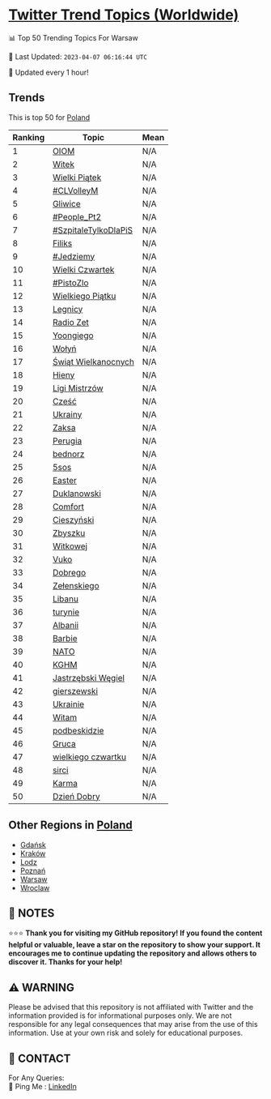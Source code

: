 [Twitter Trend Topics (Worldwide)](https://github.com/ErcinDedeoglu/Twitter-Trend-Topics)
==========


📊 Top 50 Trending Topics For Warsaw

📆 Last Updated: `2023-04-07 06:16:44 UTC`

🔧 Updated every 1 hour!


## Trends

This is top 50 for [Poland](</Poland>)

| Ranking | Topic | Mean |
| ------- | ------------ | ------------ |
| 1 | [OIOM](http://twitter.com/search?q=OIOM) | N/A |
| 2 | [Witek](http://twitter.com/search?q=Witek) | N/A |
| 3 | [Wielki Piątek](http://twitter.com/search?q=Wielki+Pi%c4%85tek) | N/A |
| 4 | [#CLVolleyM](http://twitter.com/search?q=%23CLVolleyM) | N/A |
| 5 | [Gliwice](http://twitter.com/search?q=Gliwice) | N/A |
| 6 | [#People_Pt2](http://twitter.com/search?q=%23People_Pt2) | N/A |
| 7 | [#SzpitaleTylkoDlaPiS](http://twitter.com/search?q=%23SzpitaleTylkoDlaPiS) | N/A |
| 8 | [Filiks](http://twitter.com/search?q=Filiks) | N/A |
| 9 | [#Jedziemy](http://twitter.com/search?q=%23Jedziemy) | N/A |
| 10 | [Wielki Czwartek](http://twitter.com/search?q=Wielki+Czwartek) | N/A |
| 11 | [#PistoZlo](http://twitter.com/search?q=%23PistoZlo) | N/A |
| 12 | [Wielkiego Piątku](http://twitter.com/search?q=Wielkiego+Pi%c4%85tku) | N/A |
| 13 | [Legnicy](http://twitter.com/search?q=Legnicy) | N/A |
| 14 | [Radio Zet](http://twitter.com/search?q=Radio+Zet) | N/A |
| 15 | [Yoongiego](http://twitter.com/search?q=Yoongiego) | N/A |
| 16 | [Wołyń](http://twitter.com/search?q=Wo%c5%82y%c5%84) | N/A |
| 17 | [Świąt Wielkanocnych](http://twitter.com/search?q=%c5%9awi%c4%85t+Wielkanocnych) | N/A |
| 18 | [Hieny](http://twitter.com/search?q=Hieny) | N/A |
| 19 | [Ligi Mistrzów](http://twitter.com/search?q=Ligi+Mistrz%c3%b3w) | N/A |
| 20 | [Cześć](http://twitter.com/search?q=Cze%c5%9b%c4%87) | N/A |
| 21 | [Ukrainy](http://twitter.com/search?q=Ukrainy) | N/A |
| 22 | [Zaksa](http://twitter.com/search?q=Zaksa) | N/A |
| 23 | [Perugia](http://twitter.com/search?q=Perugia) | N/A |
| 24 | [bednorz](http://twitter.com/search?q=bednorz) | N/A |
| 25 | [5sos](http://twitter.com/search?q=5sos) | N/A |
| 26 | [Easter](http://twitter.com/search?q=Easter) | N/A |
| 27 | [Duklanowski](http://twitter.com/search?q=Duklanowski) | N/A |
| 28 | [Comfort](http://twitter.com/search?q=Comfort) | N/A |
| 29 | [Cieszyński](http://twitter.com/search?q=Cieszy%c5%84ski) | N/A |
| 30 | [Zbyszku](http://twitter.com/search?q=Zbyszku) | N/A |
| 31 | [Witkowej](http://twitter.com/search?q=Witkowej) | N/A |
| 32 | [Vuko](http://twitter.com/search?q=Vuko) | N/A |
| 33 | [Dobrego](http://twitter.com/search?q=Dobrego) | N/A |
| 34 | [Zełenskiego](http://twitter.com/search?q=Ze%c5%82enskiego) | N/A |
| 35 | [Libanu](http://twitter.com/search?q=Libanu) | N/A |
| 36 | [turynie](http://twitter.com/search?q=turynie) | N/A |
| 37 | [Albanii](http://twitter.com/search?q=Albanii) | N/A |
| 38 | [Barbie](http://twitter.com/search?q=Barbie) | N/A |
| 39 | [NATO](http://twitter.com/search?q=NATO) | N/A |
| 40 | [KGHM](http://twitter.com/search?q=KGHM) | N/A |
| 41 | [Jastrzębski Węgiel](http://twitter.com/search?q=Jastrz%c4%99bski+W%c4%99giel) | N/A |
| 42 | [gierszewski](http://twitter.com/search?q=gierszewski) | N/A |
| 43 | [Ukrainie](http://twitter.com/search?q=Ukrainie) | N/A |
| 44 | [Witam](http://twitter.com/search?q=Witam) | N/A |
| 45 | [podbeskidzie](http://twitter.com/search?q=podbeskidzie) | N/A |
| 46 | [Gruca](http://twitter.com/search?q=Gruca) | N/A |
| 47 | [wielkiego czwartku](http://twitter.com/search?q=wielkiego+czwartku) | N/A |
| 48 | [sirci](http://twitter.com/search?q=sirci) | N/A |
| 49 | [Karma](http://twitter.com/search?q=Karma) | N/A |
| 50 | [Dzień Dobry](http://twitter.com/search?q=Dzie%c5%84+Dobry) | N/A |



## Other Regions in [Poland](</Poland>)

* [Gdańsk](</Poland/Gdańsk.md>)
* [Kraków](</Poland/Kraków.md>)
* [Lodz](</Poland/Lodz.md>)
* [Poznań](</Poland/Poznań.md>)
* [Warsaw](</Poland/Warsaw.md>)
* [Wroclaw](</Poland/Wroclaw.md>)



## 📝 NOTES

⭐⭐⭐ **Thank you for visiting my GitHub repository! If you found the content helpful or valuable, leave a star on the repository to show your support. It encourages me to continue updating the repository and allows others to discover it. Thanks for your help!**


## ⚠️ WARNING

Please be advised that this repository is not affiliated with Twitter and the information provided is for informational purposes only. We are not responsible for any legal consequences that may arise from the use of this information. Use at your own risk and solely for educational purposes.


## 📨 CONTACT

 For Any Queries:  
            🏓 Ping Me : [LinkedIn](https://www.linkedin.com/in/ercindedeoglu/)
